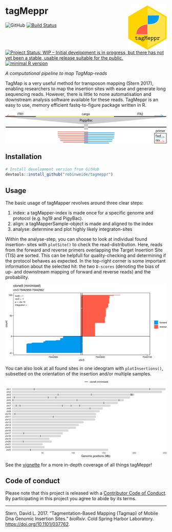 
<!-- README.md is generated from README.Rmd. Please edit that file -->

# tagMeppr <img src="vignettes/logo_tagMeppr.png" align="right" alt="" width="120" />

![GitHub](https://img.shields.io/github/license/robinweide/tagMeppr)
[![Build
Status](https://travis-ci.org/robinweide/tagmeppr.svg?branch=master)](https://travis-ci.org/robinweide/tagmeppr)
[![Project Status: WIP – Initial development is in progress, but there
has not yet been a stable, usable release suitable for the
public.](https://www.repostatus.org/badges/latest/wip.svg)](https://www.repostatus.org/#wip)
[![minimal R
version](https://img.shields.io/badge/R%3E%3D-3.4.4-blue.svg)](https://cran.r-project.org/)

*A computational pipeline to map TagMap-reads*

TagMap is a very useful method for transposon mapping (Stern 2017),
enabling researchers to map the insertion sites with ease and generate
long sequencing reads. However, there is little to none automatisation
and downstream analysis software available for these reads. TagMeppr is
an easy to use, memory efficient fastq-to-figure package written in R.

<img src="vignettes/TM.png" style="display: block; margin: auto;" />

## Installation

``` r
# Install development version from GitHub
devtools::install_github("robinweide/tagmeppr")
```

## Usage

The basic usage of tagMapper revolves around three clear steps:

1.  index: a tagMapper-index is made once for a specific genome and
    protocol (e.g. hg19 and PigyBac).
2.  align: a tagMapperSample-object is made and aligned to the index
3.  analyse: determine and plot highly likely integraton-sites

Within the analyse-step, you can shoose to look at individual found
insertion- sites with `plotSite()` to check the read-distribution. Here,
reads from the forward and reverse primers overlapping the Target
Insertion Site (TIS) are sorted. This can be helpfull for
quality-checking and determining if the protocol behaves as expected. In
the top-right corner is some important information about the selected
hit: the two `D-scores` (denoting the bias of up- and downstream mapping
of forward and reverse reads) and the
probability.

<img src="vignettes/tagmeppr_files/figure-latex/PLOTsingle100-1.png" style="display: block; margin: auto;" />

You can also look at all found sites in one ideogram with
`plotInsertions()`, subsetted on the orientation of the insertion and/or
multiple
samples.

<img src="vignettes/tagmeppr_files/figure-latex/PI-1.png" style="display: block; margin: auto;" />

See the
[vignette](https://raw.githubusercontent.com/robinweide/tagmeppr/master/vignettes/tagmeppr.pdf)
for a more in-depth coverage of all things tagMeppr\!

## Code of conduct

Please note that this project is released with a [Contributor Code of
Conduct](.github/CODE_OF_CONDUCT.md). By participating in this project
you agree to abide by its terms.

-----

<div id="refs" class="references">

<div id="ref-Stern037762">

Stern, David L. 2017. “Tagmentation-Based Mapping (Tagmap) of Mobile Dna
Genomic Insertion Sites.” *bioRxiv*. Cold Spring Harbor Laboratory.
<https://doi.org/10.1101/037762>.

</div>

</div>
